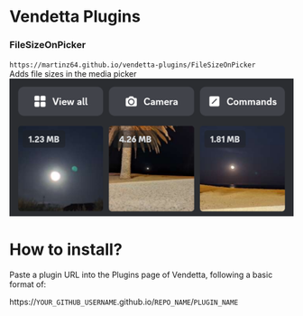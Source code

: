 # Vendetta Plugins

### FileSizeOnPicker

`https://martinz64.github.io/vendetta-plugins/FileSizeOnPicker`  
Adds file sizes in the media picker  
![Example image](FileSizeOnPicker.png)

# How to install?
Paste a plugin URL into the Plugins page of Vendetta, following a basic format of:

https://`YOUR_GITHUB_USERNAME`.github.io/`REPO_NAME`/`PLUGIN_NAME`
